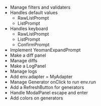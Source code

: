 
- Manage filters and validaters
- Handles default values
  - RawListPrompt
  - ListPrompt
- Handles keyboard
  - RawListPrompt
  - ListPrompt
  - ConfirmPrompt
- Implement YeomanExpandPrompt
- Make a diff panel
- Manage diffs
- Make a LogPanel
- Manage logs
- Add env.adapter = MyAdapter
- Manage Generator onClick to run env.run
- Add a RefreshButton for generators
- Handle ModalPanel escape and enter
- Add colors on generators
